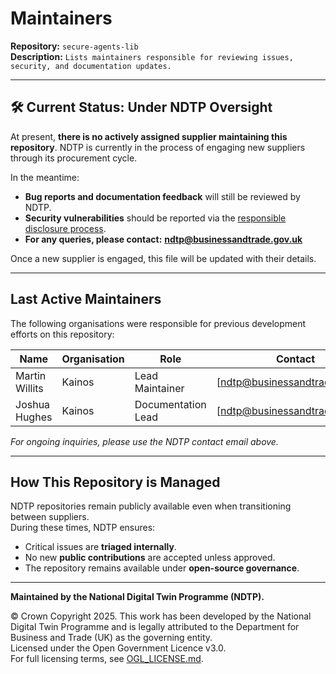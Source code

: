 # Maintainers  

**Repository:** `secure-agents-lib`  
**Description:** `Lists maintainers responsible for reviewing issues, security, and documentation updates.`  
<!-- SPDX-License-Identifier: OGL-UK-3.0 -->

---

## 🛠 Current Status: Under NDTP Oversight  

At present, **there is no actively assigned supplier maintaining this repository**. NDTP is currently in the process of engaging new suppliers through its procurement cycle.  

In the meantime:  
- **Bug reports and documentation feedback** will still be reviewed by NDTP.  
- **Security vulnerabilities** should be reported via the [responsible disclosure process](SECURITY.md).  
- **For any queries, please contact:** **ndtp@businessandtrade.gov.uk**  

Once a new supplier is engaged, this file will be updated with their details.  

---

## Last Active Maintainers  

The following organisations were responsible for previous development efforts on this repository:  

| Name | Organisation | Role | Contact |
|------|-------------|------|---------|
| Martin Willits | Kainos | Lead Maintainer | [ndtp@businessandtrade.gov.uk] |
| Joshua Hughes | Kainos | Documentation Lead | [ndtp@businessandtrade.gov.uk] |

*For ongoing inquiries, please use the NDTP contact email above.*  

---

## How This Repository is Managed  

NDTP repositories remain publicly available even when transitioning between suppliers.  
During these times, NDTP ensures:  
- Critical issues are **triaged internally**.  
- No new **public contributions** are accepted unless approved.  
- The repository remains available under **open-source governance**.  

---

**Maintained by the National Digital Twin Programme (NDTP).**  

© Crown Copyright 2025. This work has been developed by the National Digital Twin Programme and is legally attributed to the Department for Business and Trade (UK) as the governing entity.  
Licensed under the Open Government Licence v3.0.  
For full licensing terms, see [OGL_LICENSE.md](OGL_LICENSE.md).  
